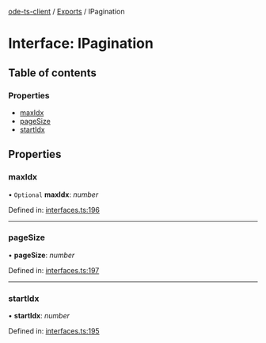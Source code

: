 [ode-ts-client](../README.md) / [Exports](../modules.md) / IPagination

# Interface: IPagination

## Table of contents

### Properties

- [maxIdx](ipagination.md#maxidx)
- [pageSize](ipagination.md#pagesize)
- [startIdx](ipagination.md#startidx)

## Properties

### maxIdx

• `Optional` **maxIdx**: *number*

Defined in: [interfaces.ts:196](https://github.com/opendigitaleducation/infrontexplore/blob/1e962a2/src/ts/interfaces.ts#L196)

___

### pageSize

• **pageSize**: *number*

Defined in: [interfaces.ts:197](https://github.com/opendigitaleducation/infrontexplore/blob/1e962a2/src/ts/interfaces.ts#L197)

___

### startIdx

• **startIdx**: *number*

Defined in: [interfaces.ts:195](https://github.com/opendigitaleducation/infrontexplore/blob/1e962a2/src/ts/interfaces.ts#L195)
